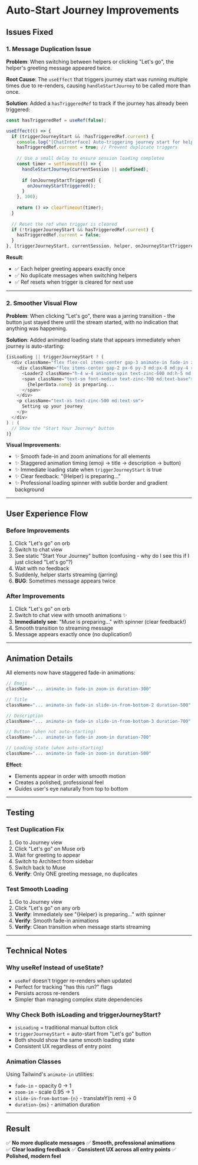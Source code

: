 # Auto-Start Journey Improvements

## Issues Fixed

### 1. Message Duplication Issue
**Problem**: When switching between helpers or clicking "Let's go", the helper's greeting message appeared twice.

**Root Cause**: The `useEffect` that triggers journey start was running multiple times due to re-renders, causing `handleStartJourney` to be called more than once.

**Solution**: Added a `hasTriggeredRef` to track if the journey has already been triggered:

```typescript
const hasTriggeredRef = useRef(false);

useEffect(() => {
  if (triggerJourneyStart && !hasTriggeredRef.current) {
    console.log("[ChatInterface] Auto-triggering journey start for helper:", helper);
    hasTriggeredRef.current = true; // Prevent duplicate triggers
    
    // Use a small delay to ensure session loading completes
    const timer = setTimeout(() => {
      handleStartJourney(currentSession || undefined);
      
      if (onJourneyStartTriggered) {
        onJourneyStartTriggered();
      }
    }, 100);
    
    return () => clearTimeout(timer);
  }
  
  // Reset the ref when trigger is cleared
  if (!triggerJourneyStart && hasTriggeredRef.current) {
    hasTriggeredRef.current = false;
  }
}, [triggerJourneyStart, currentSession, helper, onJourneyStartTriggered]);
```

**Result**: 
- ✅ Each helper greeting appears exactly once
- ✅ No duplicate messages when switching helpers
- ✅ Ref resets when trigger is cleared for next use

---

### 2. Smoother Visual Flow
**Problem**: When clicking "Let's go", there was a jarring transition - the button just stayed there until the stream started, with no indication that anything was happening.

**Solution**: Added animated loading state that appears immediately when journey is auto-starting:

```typescript
{isLoading || triggerJourneyStart ? (
  <div className="flex flex-col items-center gap-3 animate-in fade-in zoom-in duration-500">
    <div className="flex items-center gap-2 px-6 py-3 md:px-8 md:py-4 rounded-full bg-gradient-to-r from-zinc-100 to-zinc-50 border border-zinc-200">
      <Loader2 className="h-4 w-4 animate-spin text-zinc-600 md:h-5 md:w-5" />
      <span className="text-sm font-medium text-zinc-700 md:text-base">
        {helperData.name} is preparing...
      </span>
    </div>
    <p className="text-xs text-zinc-500 md:text-sm">
      Setting up your journey
    </p>
  </div>
) : (
  // Show the "Start Your Journey" button
)}
```

**Visual Improvements**:
- ✨ Smooth fade-in and zoom animations for all elements
- ✨ Staggered animation timing (emoji → title → description → button)
- ✨ Immediate loading state when `triggerJourneyStart` is true
- ✨ Clear feedback: "{Helper} is preparing..."
- ✨ Professional loading spinner with subtle border and gradient background

---

## User Experience Flow

### Before Improvements
1. Click "Let's go" on orb
2. Switch to chat view
3. See static "Start Your Journey" button (confusing - why do I see this if I just clicked "Let's go"?)
4. Wait with no feedback
5. Suddenly, helper starts streaming (jarring)
6. **BUG**: Sometimes message appears twice

### After Improvements
1. Click "Let's go" on orb
2. Switch to chat view with smooth animations ✨
3. **Immediately see**: "Muse is preparing..." with spinner (clear feedback!)
4. Smooth transition to streaming message
5. Message appears exactly once (no duplication!)

---

## Animation Details

All elements now have staggered fade-in animations:

```typescript
// Emoji
className="... animate-in fade-in zoom-in duration-300"

// Title  
className="... animate-in fade-in slide-in-from-bottom-2 duration-500"

// Description
className="... animate-in fade-in slide-in-from-bottom-3 duration-700"

// Button (when not auto-starting)
className="... animate-in fade-in zoom-in duration-700"

// Loading state (when auto-starting)
className="... animate-in fade-in zoom-in duration-500"
```

**Effect**: 
- Elements appear in order with smooth motion
- Creates a polished, professional feel
- Guides user's eye naturally from top to bottom

---

## Testing

### Test Duplication Fix
1. Go to Journey view
2. Click "Let's go" on Muse orb
3. Wait for greeting to appear
4. Switch to Architect from sidebar
5. Switch back to Muse
6. **Verify**: Only ONE greeting message, no duplicates

### Test Smooth Loading
1. Go to Journey view
2. Click "Let's go" on any orb
3. **Verify**: Immediately see "{Helper} is preparing..." with spinner
4. **Verify**: Smooth fade-in animations
5. **Verify**: Clean transition when message starts streaming

---

## Technical Notes

### Why useRef Instead of useState?
- `useRef` doesn't trigger re-renders when updated
- Perfect for tracking "has this run?" flags
- Persists across re-renders
- Simpler than managing complex state dependencies

### Why Check Both isLoading and triggerJourneyStart?
- `isLoading` = traditional manual button click
- `triggerJourneyStart` = auto-start from "Let's go" button
- Both should show the same smooth loading state
- Consistent UX regardless of entry point

### Animation Classes
Using Tailwind's `animate-in` utilities:
- `fade-in` - opacity 0 → 1
- `zoom-in` - scale 0.95 → 1
- `slide-in-from-bottom-{n}` - translateY(n rem) → 0
- `duration-{ms}` - animation duration

---

## Result

✅ **No more duplicate messages**
✅ **Smooth, professional animations**  
✅ **Clear loading feedback**
✅ **Consistent UX across all entry points**
✅ **Polished, modern feel**

